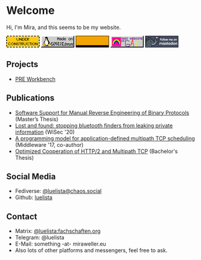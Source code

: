 # Welcome 
Hi, I'm Mira, and this seems to be my website.


![Under Construction ](assets/banners/construction.gif) 
![](assets/banners/gnu-linux.gif)
![](assets/banners/mozilla2.gif)
![](assets/banners/gaywebring.gif)
![](assets/banners/mastodon_button_3.gif)

## Projects

* [PRE Workbench](https://luelista.github.io/pre_workbench/)


## Publications

* [Software Support for Manual Reverse Engineering of Binary Protocols](http://luelista.github.io/mscthesis2/Thesis.pdf) (Master’s Thesis)
* [Lost and found: stopping bluetooth finders from leaking private information](https://dl.acm.org/doi/10.1145/3395351.3399422) (WiSec '20)
* [A programming model for application-defined multipath TCP scheduling](https://dl.acm.org/doi/10.1145/3135974.3135979) (Middleware '17, co-author)
* [Optimized Cooperation of HTTP/2 and Multipath TCP](https://github.com/luelista/bscthesis/releases/download/release/thesis-h2-mptcp.pdf) (Bachelor's Thesis)

## Social Media

* Fediverse: [@luelista@chaos.social](https://chaos.social/@luelista)
* Github: [luelista](https://github.com/luelista)

## Contact

* Matrix: [@luelista:fachschaften.org](https://matrix.to/#/@luelista:fachschaften.org)
* Telegram: @luelista
* E-Mail: something -at- miraweller.eu
* Also lots of other platforms and messengers, feel free to ask.
